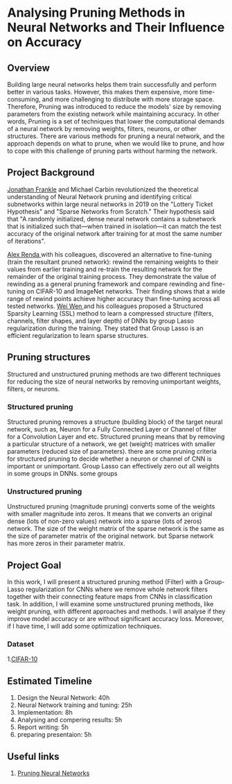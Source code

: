 # Analysing Pruning Methods in Neural Networks and Their Influence on Accuracy
## Overview

Building large neural networks helps them train successfully and perform better in various tasks. However, this makes them expensive, more time-consuming, and more challenging to distribute with more storage space. Therefore, Pruning was introduced to reduce the models' size by removing parameters from the existing network while maintaining accuracy. In other words, Pruning is a set of techniques that lower the computational demands of a neural network by removing weights, filters, neurons, or other structures.
There are various methods for pruning a neural network, and the approach depends on what to prune, when we would like to prune, and how to cope with this challenge of pruning parts without harming the network.

## Project Background

[Jonathan Frankle](https://arxiv.org/pdf/1803.03635.pdf) and Michael Carbin revolutionized the theoretical understanding of Neural Network pruning and identifying critical subnetworks within large neural networks in 2019 on the "Lottery Ticket Hypothesis" and "Sparse Networks from Scratch." Their hypothesis said that "A randomly initialized, dense neural network contains a subnetwork
that is initialized such that—when trained in isolation—it can match the test accuracy of the original network after training for at most the same number of iterations".

[Alex Renda ](https://arxiv.org/pdf/2003.02389.pdf) with his colleagues, discovered an alternative to fine-tuning (train the resultant pruned network): rewind the remaining weights to their values from earlier training and re-train the resulting network for the remainder of the original training process. They demonstrate the value of rewinding as a general pruning framework and compare rewinding and fine-tuning on CIFAR-10 and ImageNet networks. Their finding shows that a wide range of rewind points achieve higher accuracy than fine-tuning across all tested networks.
[Wei Wen ](https://arxiv.org/pdf/1608.03665.pdf) and his colleagues proposed a Structured Sparsity Learning (SSL) method to learn a compressed structure  (filters, channels, filter shapes, and layer depth) of DNNs by group Lasso regularization during the training. They stated that Group Lasso is an efficient regularization to learn sparse structures.

## Pruning structures
Structured and unstructured pruning methods are two different techniques for reducing the size of neural networks by removing unimportant weights, filters, or neurons.

### Structured pruning
Structured pruning removes a structure (building block) of the target neural network, such as, Neuron for a Fully Connected Layer or Channel of filter for a Convolution Layer and etc. Structured pruning means that by removing a particular structure of a network, we get (weight) matrices with smaller parameters (reduced size of parameters). there are some pruning criteria for structured pruning to decide whether a neuron or channel of CNN is important or unimportant. Group Lasso can effectively zero out all weights in some groups in DNNs.
some groups

### Unstructured pruning
Unstructured pruning (magnitude pruning) converts some of the weights with smaller magnitude into zeros.  It means that we converts an original dense (lots of non-zero values) network into a sparse (lots of zeros) network. The size of the weight matrix of the sparse network is the same as the size of parameter matrix of the original network. but Sparse network has more zeros in their parameter matrix.

## Project Goal
In this work, I will present a structured pruning method (Filter) with a Group-Lasso regularization for CNNs where we remove whole network filters together with their connecting feature maps from CNNs in classification task. In addition, I will examine some unstructured pruning methods, like weight pruning, with different approaches and methods. I will analyse if they improve model accuracy or are without significant accuracy loss. Moreover, if I have time, I will add some optimization techniques.

 
### Dataset
1.[CIFAR-10](https://www.cs.toronto.edu/~kriz/cifar.html)


## Estimated Timeline
1. Design the Neural Network: 40h
2. Neural Network training and tuning: 25h
3. Implementation: 8h
4. Analysing and compering results: 5h
5. Report writing: 5h
6. preparing presentaion: 5h


## Useful links
1. [Pruning Neural Networks](https://pohsoonchang.medium.com/neural-network-pruning-update-cda56343e5a2)
